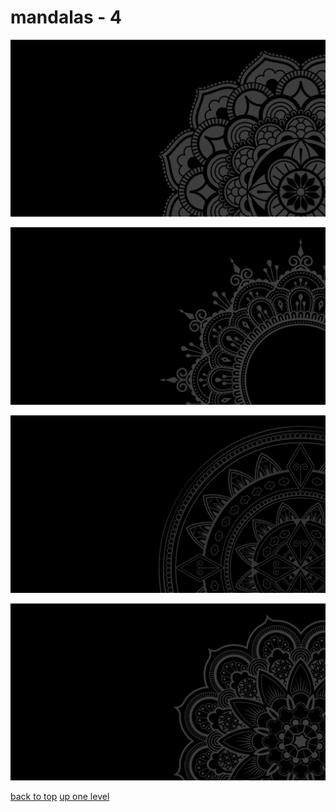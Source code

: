 # mandalas - 4
[![mandala_02.png](/terminal/grey%20on%20black/big/mandalas/mandala_02.png "mandala_02.png")](https://raw.githubusercontent.com/buckmanc/wallpapers/main/terminal/grey%20on%20black/big/mandalas/mandala_02.png)

[![mandala_03.png](/terminal/grey%20on%20black/big/mandalas/mandala_03.png "mandala_03.png")](https://raw.githubusercontent.com/buckmanc/wallpapers/main/terminal/grey%20on%20black/big/mandalas/mandala_03.png)

[![mandala_05.png](/terminal/grey%20on%20black/big/mandalas/mandala_05.png "mandala_05.png")](https://raw.githubusercontent.com/buckmanc/wallpapers/main/terminal/grey%20on%20black/big/mandalas/mandala_05.png)

[![mandala_10.png](/terminal/grey%20on%20black/big/mandalas/mandala_10.png "mandala_10.png")](https://raw.githubusercontent.com/buckmanc/wallpapers/main/terminal/grey%20on%20black/big/mandalas/mandala_10.png)



[back to top](#)
[up one level](/terminal/grey%20on%20black/big/README.MD)
